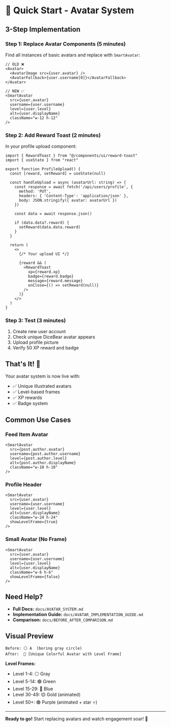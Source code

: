 # 🚀 Quick Start - Avatar System

## 3-Step Implementation

### Step 1: Replace Avatar Components (5 minutes)

Find all instances of basic avatars and replace with `SmartAvatar`:

```tsx
// OLD ❌
<Avatar>
  <AvatarImage src={user.avatar} />
  <AvatarFallback>{user.username[0]}</AvatarFallback>
</Avatar>

// NEW ✅
<SmartAvatar
  src={user.avatar}
  username={user.username}
  level={user.level}
  alt={user.displayName}
  className="w-12 h-12"
/>
```

### Step 2: Add Reward Toast (2 minutes)

In your profile upload component:

```tsx
import { RewardToast } from "@/components/ui/reward-toast"
import { useState } from "react"

export function ProfileUpload() {
  const [reward, setReward] = useState(null)

  const handleUpload = async (avatarUrl: string) => {
    const response = await fetch('/api/users/profile', {
      method: 'PUT',
      headers: { 'Content-Type': 'application/json' },
      body: JSON.stringify({ avatar: avatarUrl })
    })
    
    const data = await response.json()
    
    if (data.data?.reward) {
      setReward(data.data.reward)
    }
  }

  return (
    <>
      {/* Your upload UI */}
      
      {reward && (
        <RewardToast
          xp={reward.xp}
          badge={reward.badge}
          message={reward.message}
          onClose={() => setReward(null)}
        />
      )}
    </>
  )
}
```

### Step 3: Test (3 minutes)

1. Create new user account
2. Check unique DiceBear avatar appears
3. Upload profile picture
4. Verify 50 XP reward and badge

## That's It! 🎉

Your avatar system is now live with:
- ✅ Unique illustrated avatars
- ✅ Level-based frames
- ✅ XP rewards
- ✅ Badge system

## Common Use Cases

### Feed Item Avatar
```tsx
<SmartAvatar
  src={post.author.avatar}
  username={post.author.username}
  level={post.author.level}
  alt={post.author.displayName}
  className="w-10 h-10"
/>
```

### Profile Header
```tsx
<SmartAvatar
  src={user.avatar}
  username={user.username}
  level={user.level}
  alt={user.displayName}
  className="w-24 h-24"
  showLevelFrame={true}
/>
```

### Small Avatar (No Frame)
```tsx
<SmartAvatar
  src={user.avatar}
  username={user.username}
  level={user.level}
  alt={user.displayName}
  className="w-6 h-6"
  showLevelFrame={false}
/>
```

## Need Help?

- **Full Docs:** `docs/AVATAR_SYSTEM.md`
- **Implementation Guide:** `docs/AVATAR_IMPLEMENTATION_GUIDE.md`
- **Comparison:** `docs/BEFORE_AFTER_COMPARISON.md`

## Visual Preview

```
Before: ⚪ A  (boring gray circle)
After:  🎨 [Unique Colorful Avatar with Level Frame]
```

**Level Frames:**
- Level 1-4: ⚪ Gray
- Level 5-14: 🟢 Green
- Level 15-29: 🔵 Blue
- Level 30-49: 🟡 Gold (animated)
- Level 50+: 🟣 Purple (animated + star ⭐)

---

**Ready to go!** Start replacing avatars and watch engagement soar! 🚀
